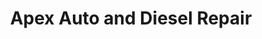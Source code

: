 ---
title: "Apex Auto and Diesel Repair"
url: /red-bank/apex-auto-and-diesel-repair/
shop: Autowerkstatt
---